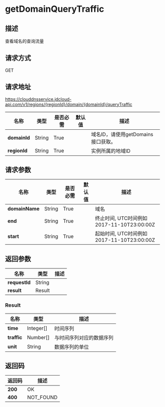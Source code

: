 # getDomainQueryTraffic


## 描述
查看域名的查询流量

## 请求方式
GET

## 请求地址
https://clouddnsservice.jdcloud-api.com/v1/regions/{regionId}/domain/{domainId}/queryTraffic

|名称|类型|是否必需|默认值|描述|
|---|---|---|---|---|
|**domainId**|String|True| |域名ID，请使用getDomains接口获取。|
|**regionId**|String|True| |实例所属的地域ID|

## 请求参数
|名称|类型|是否必需|默认值|描述|
|---|---|---|---|---|
|**domainName**|String|True| |域名|
|**end**|String|True| |终止时间, UTC时间例如2017-11-10T23:00:00Z|
|**start**|String|True| |起始时间, UTC时间例如2017-11-10T23:00:00Z|


## 返回参数
|名称|类型|描述|
|---|---|---|
|**requestId**|String| |
|**result**|Result| |

### Result
|名称|类型|描述|
|---|---|---|
|**time**|Integer[]|时间序列|
|**traffic**|Number[]|与时间序列对应的数据序列|
|**unit**|String|数据序列的单位|

## 返回码
|返回码|描述|
|---|---|
|**200**|OK|
|**400**|NOT_FOUND|
